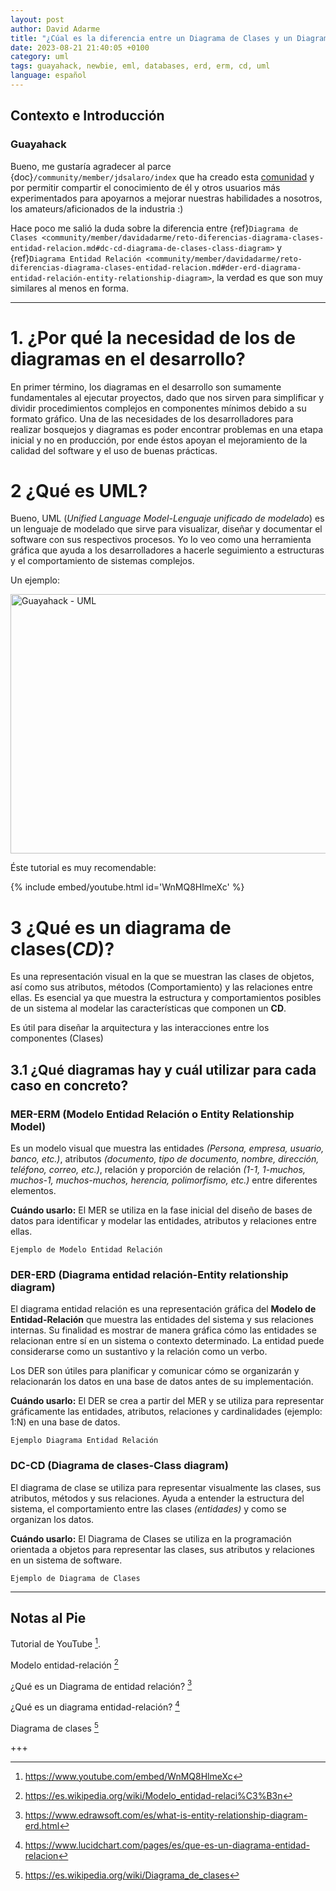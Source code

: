 ```yaml
---
layout: post
author: David Adarme
title: "¿Cúal es la diferencia entre un Diagrama de Clases y un Diagrama de Entidad Relación?"
date: 2023-08-21 21:40:05 +0100
category: uml
tags: guayahack, newbie, eml, databases, erd, erm, cd, uml
language: español
---
```


## Contexto e Introducción

### Guayahack

Bueno, me gustaría agradecer al parce {doc}`/community/member/jdsalaro/index` que ha creado esta [comunidad](https://guayahack.co) y por permitir compartir el conocimiento de él y otros usuarios más experimentados para apoyarnos a mejorar nuestras habilidades a nosotros, los amateurs/aficionados de la industria :)

Hace poco me salió la duda sobre la diferencia entre {ref}`Diagrama de Clases <community/member/davidadarme/reto-diferencias-diagrama-clases-entidad-relacion.md#dc-cd-diagrama-de-clases-class-diagram>` y {ref}`Diagrama Entidad Relación <community/member/davidadarme/reto-diferencias-diagrama-clases-entidad-relacion.md#der-erd-diagrama-entidad-relación-entity-relationship-diagram>`, la verdad es que son muy similares al menos en forma.

---

# 1. ¿Por qué la necesidad de los de diagramas en el desarrollo?

En primer término, los diagramas en el desarrollo son sumamente fundamentales al ejecutar proyectos, dado que nos sirven para simplificar y dividir procedimientos complejos en componentes mínimos debido a su formato gráfico. Una de las necesidades de los desarrolladores para realizar bosquejos y diagramas es poder encontrar problemas en una etapa inicial y no en producción, por ende éstos apoyan el mejoramiento de la calidad del software y el uso de buenas prácticas.

# 2 ¿Qué es UML?

Bueno, UML (_Unified Language Model-Lenguaje unificado de modelado_) es un lenguaje de modelado que sirve para visualizar, diseñar y documentar el software con sus respectivos procesos. Yo lo veo como una herramienta gráfica que ayuda a los desarrolladores a hacerle seguimiento a estructuras y el comportamiento de sistemas complejos.

Un ejemplo: 

<!-- 
```{figure} reto-diferencias-diagrama-clases-entidad-relacion.md-data/uml.png
Ejemplo de UML
``` -->

<div class="img-container">
    <img src="https://guayahack.co/_images/uml.png" alt="Guayahack - UML" height="415" width= "760" max-width="660" allowfullscreen="" frameborder="0">   
</div>

Éste tutorial es muy recomendable:

{% include embed/youtube.html id='WnMQ8HlmeXc' %}

# 3 ¿Qué es un diagrama de clases(_CD_)?

Es una representación visual en la que se muestran las clases de objetos, así como sus atributos, métodos (Comportamiento) y las relaciones entre ellas. Es esencial ya que muestra la estructura y comportamientos posibles de un sistema al modelar las características que componen un **CD**.

Es útil para diseñar la arquitectura y las interacciones entre los componentes (Clases)

## 3.1 ¿Qué diagramas hay y cuál utilizar para cada caso en concreto?

### MER-ERM (Modelo Entidad Relación o Entity Relationship Model)

Es un modelo visual que muestra las entidades _(Persona, empresa, usuario, banco, etc.)_, atributos _(documento, tipo de documento, nombre, dirección, teléfono, correo, etc.)_, relación y proporción de relación _(1-1, 1-muchos, muchos-1, muchos-muchos, herencia, polimorfismo, etc.)_ entre diferentes elementos.

**Cuándo usarlo:** El MER se utiliza en la fase inicial del diseño de bases de datos para identificar y modelar las entidades, atributos y relaciones entre ellas.

```{figure} reto-diferencias-diagrama-clases-entidad-relacion.md-data/uml-example.png
Ejemplo de Modelo Entidad Relación

```
### DER-ERD (Diagrama entidad relación-Entity relationship diagram)

El diagrama entidad relación es una representación gráfica del **Modelo de Entidad-Relación** que muestra  las entidades del sistema y sus relaciones internas. Su finalidad es mostrar de manera gráfica cómo las entidades se relacionan entre sí en un sistema o contexto determinado. La entidad puede considerarse como un sustantivo y la relación como un verbo.

Los DER son útiles para planificar y comunicar cómo se organizarán y relacionarán los datos en una base de datos antes de su implementación.

**Cuándo usarlo:** El DER se crea a partir del MER y se utiliza para representar gráficamente las entidades, atributos, relaciones y cardinalidades (ejemplo: 1:N) en una base de datos.

```{figure} reto-diferencias-diagrama-clases-entidad-relacion.md-data/der.jpg
Ejemplo Diagrama Entidad Relación
```

### DC-CD (Diagrama de clases-Class diagram)

El diagrama de clase se utiliza para representar visualmente las clases, sus atributos, métodos y sus relaciones. Ayuda a entender la estructura del sistema, el comportamiento entre las clases _(entidades)_  y como se organizan los datos.

**Cuándo usarlo:** El Diagrama de Clases se utiliza en la programación orientada a objetos para representar las clases, sus atributos y relaciones en un sistema de software.

```{figure} reto-diferencias-diagrama-clases-entidad-relacion.md-data/diagrama-de-clases.png
Ejemplo de Diagrama de Clases
```

---


## Notas al Pie

Tutorial de YouTube [^UMLCOURSE].
[^UMLCOURSE]: https://www.youtube.com/embed/WnMQ8HlmeXc

Modelo entidad-relación [^WIKIMER]
[^WIKIMER]: https://es.wikipedia.org/wiki/Modelo_entidad-relaci%C3%B3n

¿Qué es un Diagrama de entidad relación? [^EDRAW]
[^EDRAW]: https://www.edrawsoft.com/es/what-is-entity-relationship-diagram-erd.html

¿Qué es un diagrama entidad-relación? [^Lucidchart]
[^Lucidchart]: https://www.lucidchart.com/pages/es/que-es-un-diagrama-entidad-relacion

Diagrama de clases [^WIKIDC]
[^WIKIDC]: https://es.wikipedia.org/wiki/Diagrama_de_clases

+++

